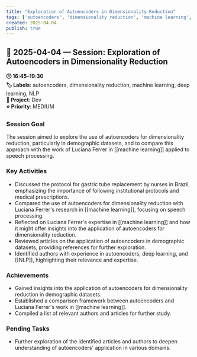 ```yaml
---
title: "Exploration of Autoencoders in Dimensionality Reduction"
tags: ['autoencoders', 'dimensionality reduction', 'machine learning', 'deep learning', 'NLP']
created: 2025-04-04
publish: true
---
```


## 📅 2025-04-04 — Session: Exploration of Autoencoders in Dimensionality Reduction

**🕒 16:45–19:30**  
**🏷️ Labels**: autoencoders, dimensionality reduction, machine learning, deep learning, NLP  
**📂 Project**: Dev  
**⭐ Priority**: MEDIUM  


### Session Goal
The session aimed to explore the use of autoencoders for dimensionality reduction, particularly in demographic datasets, and to compare this approach with the work of Luciana Ferrer in [[machine learning]] applied to speech processing.

### Key Activities
- Discussed the protocol for gastric tube replacement by nurses in Brazil, emphasizing the importance of following institutional protocols and medical prescriptions.
- Compared the use of autoencoders for dimensionality reduction with Luciana Ferrer's research in [[machine learning]], focusing on speech processing.
- Reflected on Luciana Ferrer's expertise in [[machine learning]] and how it might offer insights into the application of autoencoders for dimensionality reduction.
- Reviewed articles on the application of autoencoders in demographic datasets, providing references for further exploration.
- Identified authors with experience in autoencoders, deep learning, and [[NLP]], highlighting their relevance and expertise.

### Achievements
- Gained insights into the application of autoencoders for dimensionality reduction in demographic datasets.
- Established a comparison framework between autoencoders and Luciana Ferrer's work in [[machine learning]].
- Compiled a list of relevant authors and articles for further study.

### Pending Tasks
- Further exploration of the identified articles and authors to deepen understanding of autoencoders' application in various domains.

